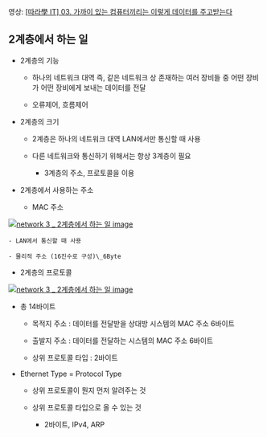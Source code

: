영상: [[따라學 IT] 03. 가까이 있는 컴퓨터끼리는 이렇게 데이터를 주고받는다](https://youtu.be/HkiOygWMARs?list=PL0d8NnikouEWcF1jJueLdjRIC4HsUlULi)

## 2계층에서 하는 일

- 2계층의 기능

  - 하나의 네트워크 대역 즉, 같은 네트워크 상 존재하는 여러 장비들 중 어떤 장비가 어떤 장비에게 보내는 데이터를 전달

  - 오류제어, 흐름제어

- 2계층의 크기

  - 2계층은 하나의 네트워크 대역 LAN에서만 통신할 때 사용

  - 다른 네트워크와 통신하기 위해서는 항상 3계층이 필요

    - 3계층의 주소, 프로토콜을 이용

- 2계층에서 사용하는 주소

  - MAC 주소

[![network 3 _ 2계층에서 하는 일 image](https://slid-users-assets-v1-seoul.s3.ap-northeast-2.amazonaws.com/public/image_upload/1d4a45af6eb54a71a90bb9b3ea511ce6/dd8c1fdf-21c1-48e9-a974-6d88c2a62703.png)](undefined)

    - LAN에서 통신할 때 사용

    - 물리적 주소 (16진수로 구성)\_6Byte

- 2계층의 프로토콜

[![network 3 _ 2계층에서 하는 일 image](https://slid-users-assets-v1-seoul.s3.ap-northeast-2.amazonaws.com/public/capture_markup_images/1d4a45af6eb54a71a90bb9b3ea511ce6/daaf40f9-d585-4681-bbaf-8bcf4e36effb.png)](https://app.slid.cc/vdocs/1d4a45af6eb54a71a90bb9b3ea511ce6?v=8b01f012ff204c0e9849a327286a8f3c&start=718.5693221716614)

- 총 14바이트

  - 목적지 주소 : 데이터를 전달받을 상대방 시스템의 MAC 주소 6바이트

  - 출발지 주소 : 데이터를 전달하는 시스템의 MAC 주소 6바이트

  - 상위 프로토콜 타입 : 2바이트

- Ethernet Type = Protocol Type

  - 상위 프로토콜이 뭔지 먼저 알려주는 것

  - 상위 프로토콜 타입으로 올 수 있는 것

    - 2바이트, IPv4, ARP
